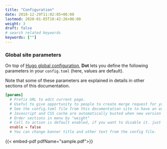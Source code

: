 ```yaml
---
title: "Configuration"
date: 2018-12-29T11:02:05+06:00
lastmod: 2020-01-05T10:42:26+06:00
weight: 3
draft: false
# search related keywords
keywords: [""]
---
```


### Global site parameters

On top of [Hugo global configuration](https://gohugo.io/overview/configuration/), **Dot** lets you define the following parameters in your `config.toml` (here, values are default).

Note that some of these parameters are explained in details in other sections of this documentation.

```toml
[params]
  # Prefix URL to edit current page. 
  # Useful to give opportunity to people to create merge request for your doc.
  # See the config.toml file from this documentation site to have an example.
  # Javascript and CSS cache are automatically busted when new version of site is generated. 
  # Order sections in menu by "weight"
  # Call to action is default enabled, if you want to disable it. just change the 
  enable = false
  # You can change banner title and other text from the config file.
```

{{< embed-pdf pdfName="sample.pdf">}}
